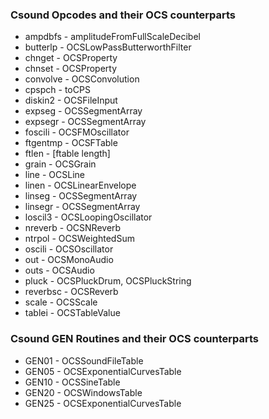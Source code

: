 ### Csound Opcodes and their OCS counterparts

* ampdbfs   - amplitudeFromFullScaleDecibel
* butterlp  - OCSLowPassButterworthFilter
* chnget    - OCSProperty
* chnset    - OCSProperty
* convolve  - OCSConvolution
* cpspch    - toCPS
* diskin2   - OCSFileInput
* expseg    - OCSSegmentArray
* expsegr   - OCSSegmentArray
* foscili   - OCSFMOscillator
* ftgentmp  - OCSFTable
* ftlen     - [ftable length]
* grain     - OCSGrain
* line      - OCSLine
* linen     - OCSLinearEnvelope
* linseg    - OCSSegmentArray
* linsegr   - OCSSegmentArray
* loscil3   - OCSLoopingOscillator
* nreverb   - OCSNReverb
* ntrpol    - OCSWeightedSum
* oscili    - OCSOscillator
* out       - OCSMonoAudio
* outs      - OCSAudio
* pluck     - OCSPluckDrum, OCSPluckString
* reverbsc  - OCSReverb
* scale     - OCSScale
* tablei    - OCSTableValue

### Csound GEN Routines and their OCS counterparts

* GEN01 - OCSSoundFileTable
* GEN05 - OCSExponentialCurvesTable
* GEN10 - OCSSineTable
* GEN20 - OCSWindowsTable
* GEN25 - OCSExponentialCurvesTable

